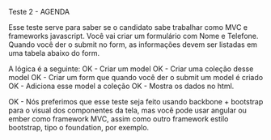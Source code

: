 Teste 2 - AGENDA

Esse teste serve para saber se o candidato sabe trabalhar como MVC e frameworks javascript. Você vai criar um formulário com Nome e Telefone. Quando você der o submit no form, as informações devem ser listadas em uma tabela abaixo do form. 

A lógica é a seguinte:
OK - Criar um model
OK - Criar uma coleção desse model
OK - Criar um form que quando você der o submit um model é criado
OK - Adiciona esse model a coleção
OK - Mostra os dados no html.

OK - Nós preferimos que esse teste seja feito usando backbone + bootstrap para o visual dos componentes da tela, mas você pode usar angular ou ember como framework MVC, assim como outro framework estilo bootstrap, tipo o foundation, por exemplo.